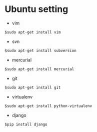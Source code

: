 # Ubuntu setting

* vim

~~~
$sudo apt-get install vim
~~~

* svn

~~~
$sudo apt-get install subversion
~~~

* mercurial
 
~~~
$sudo apt-get install mercurial
~~~

* git

~~~
$sudo apt-get install git
~~~

* virtualenv

~~~    
$sudo apt-get install python-virtualenv
~~~

* django

~~~
$pip install django
~~~

